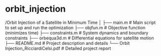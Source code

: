 # orbit_injection

/Orbit Injection of a Satellite in Minimum Time
│
├── main.m               # Main script to set up and run the optimization
├── objfun.m             # Objective function (minimizes time)
├── constraints.m        # System dynamics and boundary constraints
├── orbequa3d.m          # Differential equations for satellite motion
├── README.md            # Project description and details
└── Orbit Injection_RicciardiCelsi.pdf # Detailed project report

